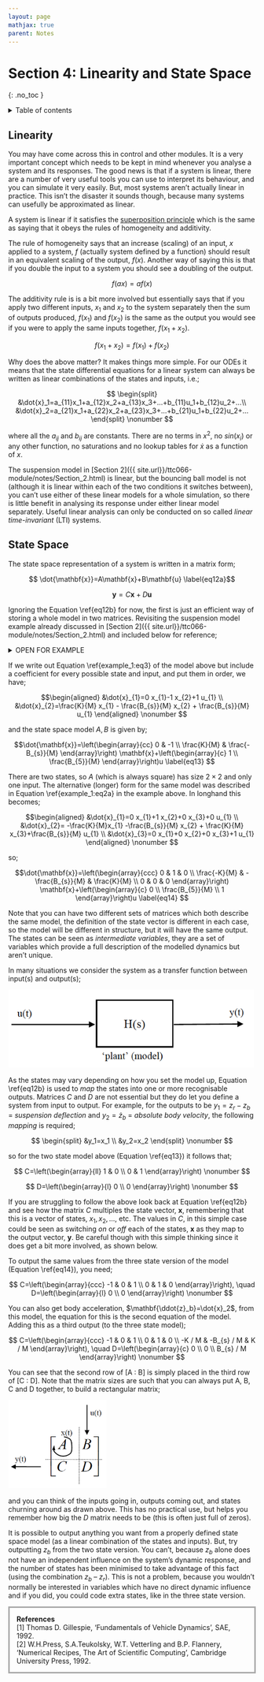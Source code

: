 ```yaml
---
layout: page
mathjax: true
parent: Notes
---
```


# Section 4: Linearity and State Space
{: .no_toc }

<details close markdown="block">
  <summary>
    Table of contents
  </summary>
  {: .text-delta }
1. TOC
{:toc}
</details>

## Linearity

You may have come across this in control and other modules. It is a very important concept which needs to be kept in mind whenever you analyse a system and its responses. The good news is that if a system is linear, there are a number of very useful tools you can use to interpret its behaviour, and you can simulate it very easily. But, most systems aren’t actually linear in practice. This isn’t the disaster it sounds though, because many systems can usefully be approximated as linear.

A system is linear if it satisfies the [superposition principle](https://en.wikipedia.org/wiki/Superposition_principle) which is the same as saying that it obeys the rules of homogeneity and additivity.  

The rule of homogeneity says that an increase (scaling) of an input, $x$ applied to a system, $f$ (actually system defined by a function) should result in an equivalent scaling of the output, $f(x)$. Another way of saying this is that if you double the input to a system you should see a doubling of the output.

$$ f(ax)=af(x) \nonumber$$

The additivity rule is is a bit more involved but essentially says that if you apply two different inputs, $x_1$ and $x_2$ to the system separately then the sum of outputs produced, $f(x_1)$ and $f(x_2)$ is the same as the output you would see if you were to apply the same inputs together, $f(x_1 + x_2)$.

$$ f(x_1+x_2)=f(x_1)+f(x_2) \nonumber$$

Why does the above matter?  It makes things more simple.  For our ODEs it means that the state differential equations for a linear system can always be written as linear combinations of the states and inputs, i.e.;

$$ \begin{split} &\dot{x}_1=a_{11}x_1+a_{12}x_2+a_{13}x_3+...+b_{11}u_1+b_{12}u_2+...\\
&\dot{x}_2=a_{21}x_1+a_{22}x_2+a_{23}x_3+...+b_{21}u_1+b_{22}u_2+... \end{split} \nonumber $$

where all the $a_{ij}$ and $b_{ij}$ are constants. There are no terms in $x^2$, no $sin(x_i)$ or any other function, no saturations and no lookup tables for $\dot{x}$ as a function of $x$.

The suspension model in [Section 2]({{ site.url}}/ttc066-module/notes/Section_2.html) is linear, but the bouncing ball model is not (although it is linear within each of the two conditions it switches between), you can’t use either of these linear models for a whole simulation, so there is little benefit in analysing its response under either linear model separately. Useful linear analysis can only be conducted on so called *linear time-invariant* (LTI) systems.

## State Space

The state space representation of a system is written in a matrix form;

$$ \dot{\mathbf{x}}=A\mathbf{x}+B\mathbf{u} \label{eq12a}$$

$$ \mathbf{y}=C\mathbf{x}+D\mathbf{u} \label{eq12b} $$

Ignoring the Equation \ref{eq12b} for now, the first is just an efficient way of storing a whole model in two matrices. Revisiting the suspension model example already discussed in [Section 2]({{ site.url}}/ttc066-module/notes/Section_2.html) and included below for reference;

<details close markdown="block">
  <summary>
    OPEN FOR EXAMPLE
  </summary>
<hr>
{% include_relative examples/example_1.md %}
<hr>
</details>

If we write out Equation \ref{example_1:eq3} of the model above but include a coefficient for every possible state and input, and put them in order, we have;

$$\begin{aligned}
&\dot{x}_{1}=0 x_{1}-1 x_{2}+1 u_{1} \\
&\dot{x}_{2}=\frac{K}{M} x_{1} - \frac{B_{s}}{M} x_{2} + \frac{B_{s}}{M} u_{1}
\end{aligned} \nonumber $$

and the state space model $A, B$ is given by;

$$\dot{\mathbf{x}}=\left(\begin{array}{cc}
0 & -1 \\
\frac{K}{M} & \frac{-B_{s}}{M}
\end{array}\right) \mathbf{x}+\left(\begin{array}{c}
1 \\
\frac{B_{5}}{M}
\end{array}\right)u \label{eq13} $$

There are two states, so $A$ (which is always square) has size $2\times2$ and only one input. The alternative (longer) form for the same model was described in Equation \ref{example_1:eq2a} in the example above. In longhand this becomes;

$$\begin{aligned}
&\dot{x}_{1}=0 x_{1}+1 x_{2}+0 x_{3}+0 u_{1} \\
&\dot{x}_{2}= -\frac{K}{M}x_{1} -\frac{B_{s}}{M} x_{2} + \frac{K}{M} x_{3}+\frac{B_{s}}{M} u_{1} \\
&\dot{x}_{3}=0 x_{1}+0 x_{2}+0 x_{3}+1 u_{1}
\end{aligned} \nonumber $$

so;

$$\dot{\mathbf{x}}=\left(\begin{array}{ccc}
0 & 1 & 0 \\
\frac{-K}{M} & -\frac{B_{s}}{M} & \frac{K}{M} \\
0 & 0 & 0
\end{array}\right) \mathbf{x}+\left(\begin{array}{c}
0 \\
\frac{B_{5}}{M} \\
1
\end{array}\right)u \label{eq14} $$

Note that you can have two different sets of matrices which both describe the same model, the definition of the state vector is different in each case, so the model will be different in structure, but it will have the same output. The states can be seen as *intermediate variables*, they are a set of variables which provide a full description of the modelled dynamics but aren’t unique.

In many situations we consider the system as a transfer function between input(s) and output(s);

<img src="figures/plant_model.png" width=500>

As the states may vary depending on how you set the model up, Equation \ref{eq12b} is used to *map* the states into one or more recognisable outputs. Matrices $C$ and $D$ are not essential but they do let you define a system from input to output. For example, for the outputs to be $y_1 = z_r-z_b$ = *suspension deflection* and $y_2 = \dot{z}_b$ = *absolute body velocity*, the following *mapping* is required;

$$ \begin{split} &y_1=x_1 \\
&y_2=x_2 \end{split} \nonumber $$

so for the two state model above (Equation \ref{eq13}) it follows that;

$$
C=\left(\begin{array}{ll}
1 & 0 \\
0 & 1
\end{array}\right) \nonumber $$

$$
D=\left(\begin{array}{l}
0 \\
0
\end{array}\right) \nonumber $$

If you are struggling to follow the above look back at Equation \ref{eq12b} and see how the matrix $C$ multiples the state vector, $\mathbf{x}$, remembering that this is a vector of states, $x_1, x_2, ...,$ etc. The values in $C$, in this simple case could be seen as switching *on* or *off* each of the states, $\mathbf{x}$ as they map to the output vector, $\mathbf{y}$. Be careful though with this simple thinking since it does get a bit more involved, as shown below.

To output the same values from the three state version of the model (Equation \ref{eq14}), you need;

$$
C=\left(\begin{array}{ccc}
-1 & 0 & 1 \\
0 & 1 & 0
\end{array}\right), \quad D=\left(\begin{array}{l}
0 \\
0
\end{array}\right) \nonumber $$

You can also get body acceleration, $\mathbf{\ddot{z}_b}=\dot{x}_2$, from this model, the equation for this is the second equation of the model. Adding this as a third output (to the three state model);

$$
C=\left(\begin{array}{ccc}
-1 & 0 & 1 \\
0 & 1 & 0 \\
-K / M & -B_{s} / M & K / M
\end{array}\right), \quad D=\left(\begin{array}{c}
0 \\
0 \\
B_{s} / M
\end{array}\right) \nonumber $$

You can see that the second row of [A : B] is simply placed in the third row of [C : D]. Note that the matrix sizes are such that you can always put A, B, C and D together, to build a rectangular matrix;

<img src="figures/matrix_mult.png" width=200>

and you can think of the inputs going in, outputs coming out, and states churning around as drawn above. This has no practical use, but helps you remember how big the $D$ matrix needs to be (this is often just full of zeros).

It is possible to output anything you want from a properly defined state space model (as a linear combination of the states and inputs). But, try outputting $z_b$ from the two state version. You can’t, because $z_b$ alone does not have an independent influence on the system’s dynamic response, and the number of states has been minimised to take advantage of this fact (using the combination $z_b$ – $z_r$). This is not a problem, because you wouldn’t normally be interested in variables which have no direct dynamic influence and if you did, you could code extra states, like in the three state version.

<p style="border:3px; border-style:solid; border-color:#A9A9A9; padding: 1em;"> <b>References</b><br> [1] Thomas D. Gillespie, ‘Fundamentals of Vehicle Dynamics’, SAE, 1992.<br> [2] W.H.Press, S.A.Teukolsky, W.T. Vetterling and B.P. Flannery, ‘Numerical Recipes, The Art of Scientific Computing’, Cambridge University Press, 1992.

